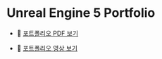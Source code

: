 # Unreal Engine 5 Portfolio

- 🔗 [포트폴리오 PDF 보기](./FuryOfLegends_포트폴리오_최장현.pdf)

- 🎥 [포트폴리오 영상 보기](https://youtu.be/0hS6p3nxGZA)
